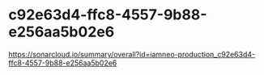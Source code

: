 # c92e63d4-ffc8-4557-9b88-e256aa5b02e6
https://sonarcloud.io/summary/overall?id=iamneo-production_c92e63d4-ffc8-4557-9b88-e256aa5b02e6
